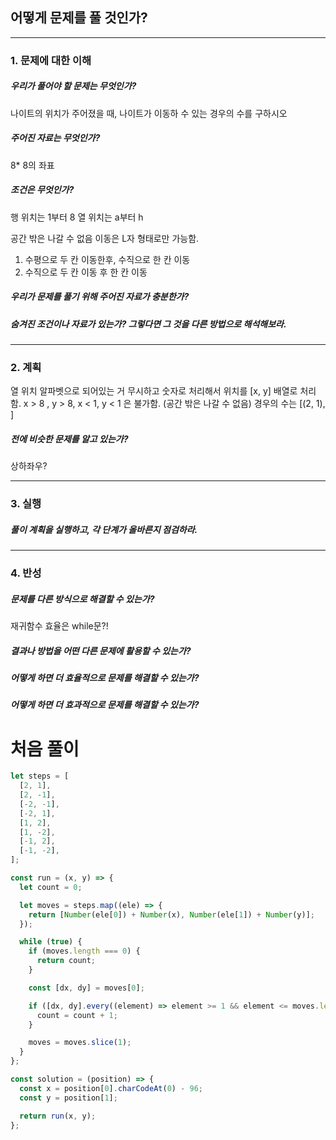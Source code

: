 ## 어떻게 문제를 풀 것인가?

---

### 1. 문제에 대한 이해

##### 우리가 풀어야 할 문제는 무엇인가?

나이트의 위치가 주어졌을 때, 나이트가 이동하 수 있는 경우의 수를 구하시오

##### 주어진 자료는 무엇인가?

8\* 8의 좌표

##### 조건은 무엇인가?

행 위치는 1부터 8
열 위치는 a부터 h

공간 밖은 나갈 수 없음
이동은 L자 형태로만 가능함.

1. 수평으로 두 칸 이동한후, 수직으로 한 칸 이동
2. 수직으로 두 칸 이동 후 한 칸 이동

##### 우리가 문제를 풀기 위해 주어진 자료가 충분한가?

##### 숨겨진 조건이나 자료가 있는가? 그렇다면 그 것을 다른 방법으로 해석해보라.

---

### 2. 계획

열 위치 알파벳으로 되어있는 거 무시하고 숫자로 처리해서
위치를 [x, y] 배열로 처리함.
x > 8 , y > 8, x < 1, y < 1 은 불가함. (공간 밖은 나갈 수 없음)
경우의 수는 [(2, 1), ]

##### 전에 비슷한 문제를 알고 있는가?

상하좌우?

---

### 3. 실행

##### 풀이 계획을 실행하고, 각 단계가 올바른지 점검하라.

---

### 4. 반성

##### 문제를 다른 방식으로 해결할 수 있는가?

재귀함수
효율은 while문?!

##### 결과나 방법을 어떤 다른 문제에 활용할 수 있는가?

##### 어떻게 하면 더 효율적으로 문제를 해결할 수 있는가?

##### 어떻게 하면 더 효과적으로 문제를 해결할 수 있는가?

# 처음 풀이

```js
let steps = [
  [2, 1],
  [2, -1],
  [-2, -1],
  [-2, 1],
  [1, 2],
  [1, -2],
  [-1, 2],
  [-1, -2],
];

const run = (x, y) => {
  let count = 0;

  let moves = steps.map((ele) => {
    return [Number(ele[0]) + Number(x), Number(ele[1]) + Number(y)];
  });

  while (true) {
    if (moves.length === 0) {
      return count;
    }

    const [dx, dy] = moves[0];

    if ([dx, dy].every((element) => element >= 1 && element <= moves.length)) {
      count = count + 1;
    }

    moves = moves.slice(1);
  }
};

const solution = (position) => {
  const x = position[0].charCodeAt(0) - 96;
  const y = position[1];

  return run(x, y);
};
```
